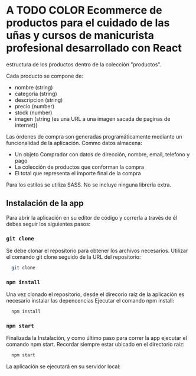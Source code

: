 # A TODO COLOR Ecommerce de productos para el cuidado de las uñas y cursos de manicurista profesional desarrollado con React

estructura de los productos  dentro de la colección "productos".

Cada producto se compone de:
* nombre (string)
* categoria (string)
* descripcion (string)
* precio (number)
* stock (number)
* imagen (string (es una URL a una imagen sacada de paginas de internet))


Las órdenes de compra son generadas programáticamente mediante un funcionalidad de la aplicación.
Commo datos almacena:
* Un objeto Comprador con datos de dirección, nombre, email, telefono y pago
* La colección de productos que conforman la compra
* El total que representa el importe final de la compra 


Para los estilos se utiliza SASS. No se incluye ninguna librería extra.

## Instalación de la app

Para abrir la aplicación en su editor de código y correrla a través de él debes seguir los siguientes pasos: 

### `git clone`

Se debe clonar el repositorio para obtener los archivos necesarios.
Utilizar el comando git clone seguido de la URL del repositorio:

```bash
  git clone 
```

### `npm install`

Una vez clonado el repositorio, desde el direcorio raíz de la aplicación es necesario instalar las depencencias
Ejecutar el comando npm install: 

```bash
  npm install
```

### `npm start`

Finalizada la Instalación, y como último paso para correr la app ejecutar el comando npm start.
Recordar siempre estar ubicado en el directorio raíz:

```bash
  npm start
```

La aplicación se ejecutará en su servidor local:




